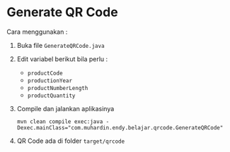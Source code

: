 # Generate QR Code #

Cara menggunakan :

1. Buka file `GenerateQRCode.java`

2. Edit variabel berikut bila perlu : 
   
    * `productCode`
    * `productionYear`
    * `productNumberLength`
    * `productQuantity`

3. Compile dan jalankan aplikasinya

    ```
    mvn clean compile exec:java -Dexec.mainClass="com.muhardin.endy.belajar.qrcode.GenerateQRCode"
    ```

4. QR Code ada di folder `target/qrcode`